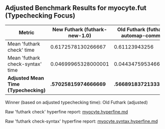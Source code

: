 ## Adjusted Benchmark Results for myocyte.fut (Typechecking Focus)

| Metric                             | New Futhark (futhark-new-1.0) | Old Futhark (futhark-automap-commit) | Unit |
|------------------------------------|---------------------------------|---------------------------------|------|
| Mean 'futhark check' time          | 0.6172578130266667           | 0.61123943256           | s    |
| Mean 'futhark check-syntax' time   | 0.04699965328000001        | 0.04434759534666667        | s    |
| **Adjusted Mean Time (Typechecking)** | **.57025815974666669**    | **.56689183721333333**    | s    |

Winner (based on adjusted typechecking time): Old Futhark (adjusted)

Raw 'futhark check' hyperfine report: [myocyte.hyperfine.md](./myocyte.check.hyperfine.md)

Raw 'futhark check-syntax' hyperfine report: [myocyte.syntax.hyperfine.md](./myocyte.syntax.hyperfine.md)
